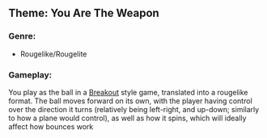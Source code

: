 ## Theme: You Are The Weapon

### Genre: 
- Rougelike/Rougelite

### Gameplay:
You play as the ball in a [Breakout](https://en.wikipedia.org/wiki/Breakout_(video_game)) style game, translated into a rougelike format. 
The ball moves forward on its own, with the player having control over the direction it turns (relatively being left-right, and up-down; similarly to how a plane would control), as well as how it spins, which will ideally affect how bounces work